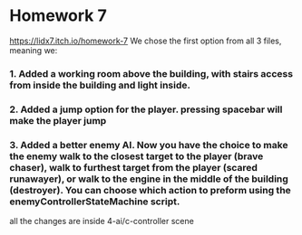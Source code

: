 # Homework 7
https://lidx7.itch.io/homework-7
We chose the first option from all 3 files, meaning we:
### 1. Added a working room above the building, with stairs access from inside the building and light inside.
### 2. Added a jump option for the player. pressing spacebar will make the player jump
### 3. Added a better enemy AI. Now you have the choice to make the enemy walk to the closest target to the player (brave chaser), walk to furthest target from the player (scared runawayer), or walk to the engine in the middle of the building (destroyer). You can choose which action to preform using the enemyControllerStateMachine script.

all the changes are inside 4-ai/c-controller scene
